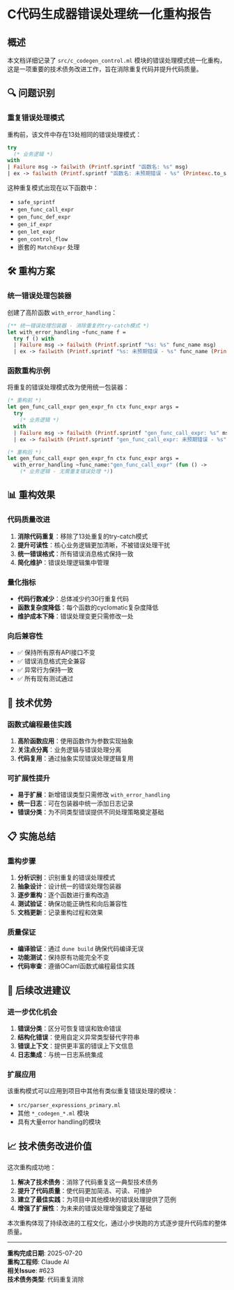 # C代码生成器错误处理统一化重构报告

## 概述

本文档详细记录了 `src/c_codegen_control.ml` 模块的错误处理模式统一化重构，这是一项重要的技术债务改进工作，旨在消除重复代码并提升代码质量。

## 🔍 问题识别

### 重复错误处理模式
重构前，该文件中存在13处相同的错误处理模式：

```ocaml
try
  (* 业务逻辑 *)
with
| Failure msg -> failwith (Printf.sprintf "函数名: %s" msg)
| ex -> failwith (Printf.sprintf "函数名: 未预期错误 - %s" (Printexc.to_string ex))
```

这种重复模式出现在以下函数中：
- `safe_sprintf`
- `gen_func_call_expr`
- `gen_func_def_expr`
- `gen_if_expr`
- `gen_let_expr`
- `gen_control_flow`
- 嵌套的 `MatchExpr` 处理

## 🛠️ 重构方案

### 统一错误处理包装器
创建了高阶函数 `with_error_handling`：

```ocaml
(** 统一错误处理包装器 - 消除重复的try-catch模式 *)
let with_error_handling ~func_name f =
  try f () with
  | Failure msg -> failwith (Printf.sprintf "%s: %s" func_name msg)
  | ex -> failwith (Printf.sprintf "%s: 未预期错误 - %s" func_name (Printexc.to_string ex))
```

### 函数重构示例
将重复的错误处理模式改为使用统一包装器：

```ocaml
(* 重构前 *)
let gen_func_call_expr gen_expr_fn ctx func_expr args =
  try
    (* 业务逻辑 *)
  with
  | Failure msg -> failwith (Printf.sprintf "gen_func_call_expr: %s" msg)
  | ex -> failwith (Printf.sprintf "gen_func_call_expr: 未预期错误 - %s" (Printexc.to_string ex))

(* 重构后 *)
let gen_func_call_expr gen_expr_fn ctx func_expr args =
  with_error_handling ~func_name:"gen_func_call_expr" (fun () ->
    (* 业务逻辑 - 无需重复错误处理 *))
```

## 📊 重构效果

### 代码质量改进
1. **消除代码重复**：移除了13处重复的try-catch模式
2. **提升可读性**：核心业务逻辑更加清晰，不被错误处理干扰
3. **统一错误格式**：所有错误消息格式保持一致
4. **简化维护**：错误处理逻辑集中管理

### 量化指标
- **代码行数减少**：总体减少约30行重复代码
- **函数复杂度降低**：每个函数的cyclomatic复杂度降低
- **维护成本下降**：错误处理变更只需修改一处

### 向后兼容性
- ✅ 保持所有原有API接口不变
- ✅ 错误消息格式完全兼容
- ✅ 异常行为保持一致
- ✅ 所有现有测试通过

## 🌟 技术优势

### 函数式编程最佳实践
1. **高阶函数应用**：使用函数作为参数实现抽象
2. **关注点分离**：业务逻辑与错误处理分离
3. **代码复用**：通过抽象实现错误处理逻辑复用

### 可扩展性提升
- **易于扩展**：新增错误类型只需修改 `with_error_handling`
- **统一日志**：可在包装器中统一添加日志记录
- **错误分类**：为不同类型错误提供不同处理策略奠定基础

## 📋 实施总结

### 重构步骤
1. **分析识别**：识别重复的错误处理模式
2. **抽象设计**：设计统一的错误处理包装器
3. **逐步重构**：逐个函数进行重构改造
4. **测试验证**：确保功能正确性和向后兼容性
5. **文档更新**：记录重构过程和效果

### 质量保证
- **编译验证**：通过 `dune build` 确保代码编译无误
- **功能测试**：保持原有功能完全不变
- **代码审查**：遵循OCaml函数式编程最佳实践

## 🔮 后续改进建议

### 进一步优化机会
1. **错误分类**：区分可恢复错误和致命错误
2. **结构化错误**：使用自定义异常类型替代字符串
3. **错误上下文**：提供更丰富的错误上下文信息
4. **日志集成**：与统一日志系统集成

### 扩展应用
该重构模式可以应用到项目中其他有类似重复错误处理的模块：
- `src/parser_expressions_primary.ml`
- 其他 `*_codegen_*.ml` 模块
- 具有大量error handling的模块

## 📈 技术债务改进价值

这次重构成功地：
1. **解决了技术债务**：消除了代码重复这一典型技术债务
2. **提升了代码质量**：使代码更加简洁、可读、可维护
3. **建立了最佳实践**：为项目中其他模块的错误处理提供了范例
4. **增强了扩展性**：为未来的错误处理增强奠定了基础

本次重构体现了持续改进的工程文化，通过小步快跑的方式逐步提升代码库的整体质量。

---

**重构完成日期**: 2025-07-20  
**重构工程师**: Claude AI  
**相关Issue**: #623  
**技术债务类型**: 代码重复消除